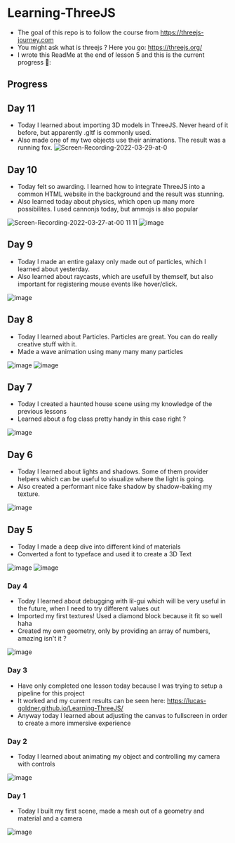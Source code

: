 # Learning-ThreeJS

- The goal of this repo is to follow the course from https://threejs-journey.com
- You might ask what is threejs ? Here you go: https://threejs.org/
- I wrote this ReadMe at the end of lesson 5 and this is the current progress 🦘:

## Progress

## Day 11
- Today I learned about importing 3D models in ThreeJS. Never heard of it before, but apparently .gltf is commonly used.
- Also made one of my two objects use their animations. The result was a running fox.
![Screen-Recording-2022-03-29-at-0](https://user-images.githubusercontent.com/65627237/160496535-40a49376-dffa-432e-bde1-89e2c5f29200.gif)

## Day 10
- Today felt so awarding. I learned how to integrate ThreeJS into a common HTML website in the background and the result was stunning.
- Also learned today about physics, which open up many more possibilites. I used cannonjs today, but ammojs is also popular

![Screen-Recording-2022-03-27-at-00 11 11](https://user-images.githubusercontent.com/65627237/160260080-2d56ba99-b981-4351-aaa0-559811ea21e3.gif)
![image](https://user-images.githubusercontent.com/65627237/160259950-206a6c75-b201-4795-9584-b796512db414.png)

## Day 9
- Today I made an entire galaxy only made out of particles, which I learned about yesterday.
- Also learned about raycasts, which are usefull by themself, but also important for registering mouse events like hover/click.

![image](https://user-images.githubusercontent.com/65627237/160214789-c3975699-da28-4aaa-aba1-1090e87cbec7.png)

## Day 8
- Today I learned about Particles. Particles are great. You can do really creative stuff with it.
- Made a wave animation using many many many particles

![image](https://user-images.githubusercontent.com/65627237/160023243-040585b0-e0d1-41c4-b44e-d2d8f02940c0.png)
![image](https://user-images.githubusercontent.com/65627237/160023199-34b87d52-9f3c-412e-9ee2-723f2e835e24.png)

## Day 7
- Today I created a haunted house scene using my knowledge of the previous lessons
- Learned about a fog class pretty handy in this case right ?

![image](https://user-images.githubusercontent.com/65627237/159586788-c8d098b3-0534-4dba-868f-0c8cd7279da7.png)

## Day 6

- Today I learned about lights and shadows. Some of them provider helpers which can be useful to visualize where the light is going.
- Also created a performant nice fake shadow by shadow-baking my texture.

![image](https://user-images.githubusercontent.com/65627237/159374034-cdd54c82-7a14-4579-95d9-95c90dc4461d.png)


## Day 5

- Today I made a deep dive into different kind of materials
- Converted a font to typeface and used it to create a 3D Text

![image](https://user-images.githubusercontent.com/65627237/159141466-aae96677-f04e-46e9-bda4-5f220e5800f9.png)
![image](https://user-images.githubusercontent.com/65627237/159141455-fe0b326b-24d1-4855-956c-11da36093610.png)


### Day 4

- Today I learned about debugging with lil-gui which will be very useful in the future, when I need to try different values out
- Imported my first textures! Used a diamond block because it fit so well haha
- Created my own geometry, only by providing an array of numbers, amazing isn't it ?

![image](https://user-images.githubusercontent.com/65627237/158486760-151a7ddd-7baa-4121-9d7f-66b4e26a69f1.png)

### Day 3

- Have only completed one lesson today because I was trying to setup a pipeline for this project
- It worked and my current results can be seen here: https://lucas-goldner.github.io/Learning-ThreeJS/
- Anyway today I learned about adjusting the canvas to fullscreen in order to create a more immersive experience

### Day 2

- Today I learned about animating my object and controlling my camera with controls

![image](https://user-images.githubusercontent.com/65627237/158083561-0262bb62-43c3-4bed-9001-0f287b20bb30.png)

### Day 1

- Today I built my first scene, made a mesh out of a geometry and material and a camera

![image](https://user-images.githubusercontent.com/65627237/158039260-c1380765-418f-4766-8963-a2c93efa7729.png)
